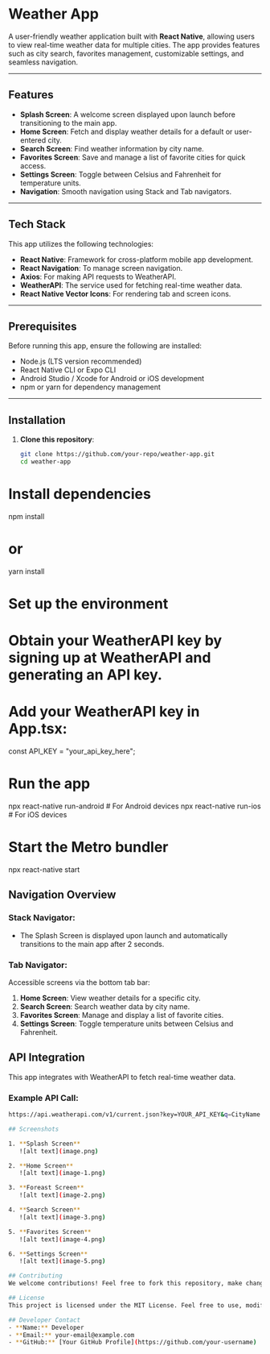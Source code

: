 # Weather App

A user-friendly weather application built with **React Native**, allowing users to view real-time weather data for multiple cities. The app provides features such as city search, favorites management, customizable settings, and seamless navigation.

---

## Features

- **Splash Screen**: A welcome screen displayed upon launch before transitioning to the main app.
- **Home Screen**: Fetch and display weather details for a default or user-entered city.
- **Search Screen**: Find weather information by city name.
- **Favorites Screen**: Save and manage a list of favorite cities for quick access.
- **Settings Screen**: Toggle between Celsius and Fahrenheit for temperature units.
- **Navigation**: Smooth navigation using Stack and Tab navigators.

---

## Tech Stack

This app utilizes the following technologies:
- **React Native**: Framework for cross-platform mobile app development.
- **React Navigation**: To manage screen navigation.
- **Axios**: For making API requests to WeatherAPI.
- **WeatherAPI**: The service used for fetching real-time weather data.
- **React Native Vector Icons**: For rendering tab and screen icons.

---

## Prerequisites

Before running this app, ensure the following are installed:

- Node.js (LTS version recommended)  
- React Native CLI or Expo CLI  
- Android Studio / Xcode for Android or iOS development  
- npm or yarn for dependency management  

---

## Installation

1. **Clone this repository**:
   ```bash
   git clone https://github.com/your-repo/weather-app.git
   cd weather-app

# Install dependencies
npm install
# or
yarn install

# Set up the environment
# Obtain your WeatherAPI key by signing up at WeatherAPI and generating an API key.
# Add your WeatherAPI key in App.tsx:
const API_KEY = "your_api_key_here";

# Run the app
npx react-native run-android   # For Android devices
npx react-native run-ios       # For iOS devices

# Start the Metro bundler
npx react-native start

## Navigation Overview

### Stack Navigator:
- The Splash Screen is displayed upon launch and automatically transitions to the main app after 2 seconds.

### Tab Navigator:
Accessible screens via the bottom tab bar:
1. **Home Screen**: View weather details for a specific city.
2. **Search Screen**: Search weather data by city name.
3. **Favorites Screen**: Manage and display a list of favorite cities.
4. **Settings Screen**: Toggle temperature units between Celsius and Fahrenheit.

## API Integration
This app integrates with WeatherAPI to fetch real-time weather data.

### Example API Call:
```bash
https://api.weatherapi.com/v1/current.json?key=YOUR_API_KEY&q=CityName

## Screenshots

1. **Splash Screen**  
   ![alt text](image.png)

2. **Home Screen**  
   ![alt text](image-1.png)

3. **Foreast Screen**
   ![alt text](image-2.png)

4. **Search Screen**  
   ![alt text](image-3.png)

5. **Favorites Screen**  
   ![alt text](image-4.png)

6. **Settings Screen**  
   ![alt text](image-5.png)

## Contributing
We welcome contributions! Feel free to fork this repository, make changes, and submit pull requests. If you find any bugs or issues, please report them via GitHub.

## License
This project is licensed under the MIT License. Feel free to use, modify, and share.

## Developer Contact
- **Name:** Developer  
- **Email:** your-email@example.com  
- **GitHub:** [Your GitHub Profile](https://github.com/your-username)
